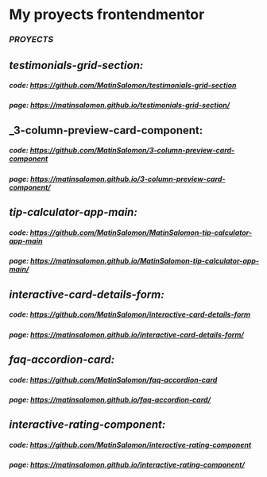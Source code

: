 # My proyects frontendmentor
### _PROYECTS_
## _testimonials-grid-section:_ 
##### code: https://github.com/MatinSalomon/testimonials-grid-section
##### page: https://matinsalomon.github.io/testimonials-grid-section/

## _3-column-preview-card-component:
##### code: https://github.com/MatinSalomon/3-column-preview-card-component
##### page: https://matinsalomon.github.io/3-column-preview-card-component/

## _tip-calculator-app-main:_ 
##### code: https://github.com/MatinSalomon/MatinSalomon-tip-calculator-app-main
##### page: https://matinsalomon.github.io/MatinSalomon-tip-calculator-app-main/



## _interactive-card-details-form:_ 
##### code: https://github.com/MatinSalomon/interactive-card-details-form
##### page: https://matinsalomon.github.io/interactive-card-details-form/

## _faq-accordion-card:_ 
##### code: https://github.com/MatinSalomon/faq-accordion-card
##### page: https://matinsalomon.github.io/faq-accordion-card/

## _interactive-rating-component:_ 
##### code: https://github.com/MatinSalomon/interactive-rating-component
##### page: https://matinsalomon.github.io/interactive-rating-component/
